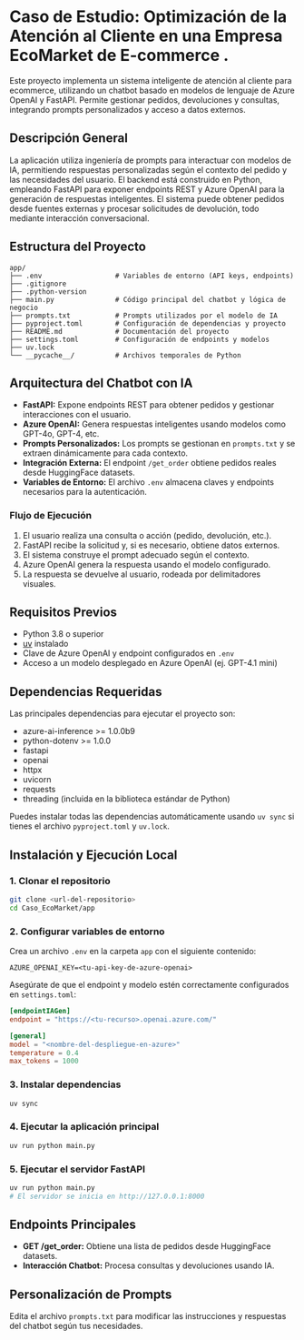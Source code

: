 # Caso de Estudio: Optimización de la Atención al Cliente en una Empresa EcoMarket de E-commerce .


Este proyecto implementa un sistema inteligente de atención al cliente para ecommerce, utilizando un chatbot basado en modelos de lenguaje de Azure OpenAI y FastAPI. Permite gestionar pedidos, devoluciones y consultas, integrando prompts personalizados y acceso a datos externos.

## Descripción General

La aplicación utiliza ingeniería de prompts para interactuar con modelos de IA, permitiendo respuestas personalizadas según el contexto del pedido y las necesidades del usuario. El backend está construido en Python, empleando FastAPI para exponer endpoints REST y Azure OpenAI para la generación de respuestas inteligentes. El sistema puede obtener pedidos desde fuentes externas y procesar solicitudes de devolución, todo mediante interacción conversacional.

## Estructura del Proyecto

```plaintext
app/
├── .env                  # Variables de entorno (API keys, endpoints)
├── .gitignore
├── .python-version
├── main.py               # Código principal del chatbot y lógica de negocio
├── prompts.txt           # Prompts utilizados por el modelo de IA
├── pyproject.toml        # Configuración de dependencias y proyecto
├── README.md             # Documentación del proyecto
├── settings.toml         # Configuración de endpoints y modelos
├── uv.lock
└── __pycache__/          # Archivos temporales de Python
```

## Arquitectura del Chatbot con IA

- **FastAPI:** Expone endpoints REST para obtener pedidos y gestionar interacciones con el usuario.
- **Azure OpenAI:** Genera respuestas inteligentes usando modelos como GPT-4o, GPT-4, etc.
- **Prompts Personalizados:** Los prompts se gestionan en `prompts.txt` y se extraen dinámicamente para cada contexto.
- **Integración Externa:** El endpoint `/get_order` obtiene pedidos reales desde HuggingFace datasets.
- **Variables de Entorno:** El archivo `.env` almacena claves y endpoints necesarios para la autenticación.

### Flujo de Ejecución

1. El usuario realiza una consulta o acción (pedido, devolución, etc.).
2. FastAPI recibe la solicitud y, si es necesario, obtiene datos externos.
3. El sistema construye el prompt adecuado según el contexto.
4. Azure OpenAI genera la respuesta usando el modelo configurado.
5. La respuesta se devuelve al usuario, rodeada por delimitadores visuales.

## Requisitos Previos

- Python 3.8 o superior
- [uv](https://docs.astral.sh/uv/) instalado
- Clave de Azure OpenAI y endpoint configurados en `.env`
- Acceso a un modelo desplegado en Azure OpenAI (ej. GPT-4.1 mini)


## Dependencias Requeridas

Las principales dependencias para ejecutar el proyecto son:

- azure-ai-inference >= 1.0.0b9
- python-dotenv >= 1.0.0
- fastapi
- openai
- httpx
- uvicorn
- requests
- threading (incluida en la biblioteca estándar de Python)

Puedes instalar todas las dependencias automáticamente usando `uv sync` si tienes el archivo `pyproject.toml` y `uv.lock`.

## Instalación y Ejecución Local

### 1. Clonar el repositorio

```bash
git clone <url-del-repositorio>
cd Caso_EcoMarket/app
```

### 2. Configurar variables de entorno

Crea un archivo `.env` en la carpeta `app` con el siguiente contenido:

```env
AZURE_OPENAI_KEY=<tu-api-key-de-azure-openai>
```

Asegúrate de que el endpoint y modelo estén correctamente configurados en `settings.toml`:

```toml
[endpointIAGen]
endpoint = "https://<tu-recurso>.openai.azure.com/"

[general]
model = "<nombre-del-despliegue-en-azure>"
temperature = 0.4
max_tokens = 1000
```

### 3. Instalar dependencias

```bash
uv sync
```

### 4. Ejecutar la aplicación principal

```bash
uv run python main.py
```

### 5. Ejecutar el servidor FastAPI

```bash
uv run python main.py
# El servidor se inicia en http://127.0.0.1:8000
```

## Endpoints Principales

- **GET /get_order:** Obtiene una lista de pedidos desde HuggingFace datasets.
- **Interacción Chatbot:** Procesa consultas y devoluciones usando IA.

## Personalización de Prompts

Edita el archivo `prompts.txt` para modificar las instrucciones y respuestas del chatbot según tus necesidades.

